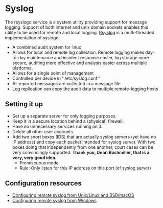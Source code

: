 # Syslog

The rsyslogd service is a system utility providing support for message logging. Support of both internet and unix domain sockets enables this utility to be used for remote and local logging. [Rsyslog](https://www.rsyslog.com/) is a multi-threaded implementation of syslogd.

* A combined audit system for linux
* Allows for local and remote log collection. Remote logging makes day-to-day maintenance and incident response easier, log storage more secure, auditing more effective and analysis easier across multiple platforms.
* Allows for a single point of management 
* Controlled per device in ''/etc/syslog.conf''
* All reported messages are collected in a message file
* Log replication can copy the audit data to multiple remote-logging hosts

## Setting it up

* Set up a separate server for only logging purposes.
* Keep it in a secure location behind a (physical) firewall.
* Have no unnecessary services running on it.
* Delete all other user accounts.
* Add two snort boxes (IDS) that are actually syslog servers (yet have no IP address) and copy each packet intended for syslog server. With two boxes doing that independently from one another, court cases can be very convincingly supported. **Thank you, Dean Bushmiller, that is a very, very good idea**.
  * Promiscuous mode
  * Rule: Only listen for this IP address on this port (of syslog server)

## Configuration resources 

* [Configuring remote syslog from Unix/Linux and BSD/macOS](https://help.papertrailapp.com/kb/configuration/configuring-remote-syslog-from-unixlinux-and-bsdos-x/)
* [Configuring remote syslog from Windows](https://help.papertrailapp.com/kb/configuration/configuring-remote-syslog-from-windows/)

